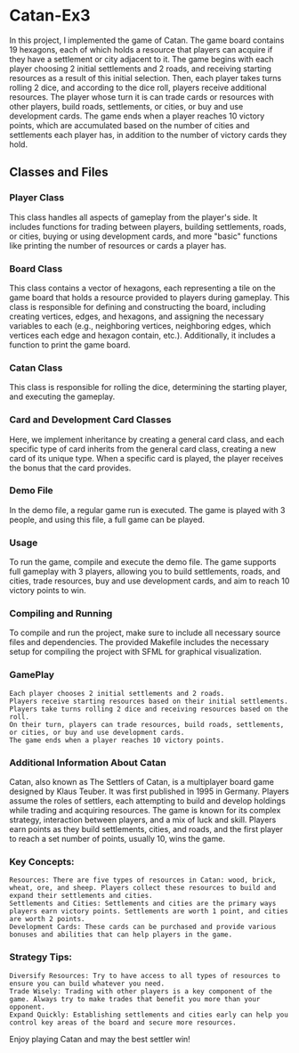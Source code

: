# Catan-Ex3

In this project, I implemented the game of Catan. The game board contains 19 hexagons, each of which holds a resource that players can acquire if they have a settlement or city adjacent to it. The game begins with each player choosing 2 initial settlements and 2 roads, and receiving starting resources as a result of this initial selection. Then, each player takes turns rolling 2 dice, and according to the dice roll, players receive additional resources. The player whose turn it is can trade cards or resources with other players, build roads, settlements, or cities, or buy and use development cards. The game ends when a player reaches 10 victory points, which are accumulated based on the number of cities and settlements each player has, in addition to the number of victory cards they hold.
## Classes and Files
### Player Class

This class handles all aspects of gameplay from the player's side. It includes functions for trading between players, building settlements, roads, or cities, buying or using development cards, and more "basic" functions like printing the number of resources or cards a player has.
### Board Class

This class contains a vector of hexagons, each representing a tile on the game board that holds a resource provided to players during gameplay. This class is responsible for defining and constructing the board, including creating vertices, edges, and hexagons, and assigning the necessary variables to each (e.g., neighboring vertices, neighboring edges, which vertices each edge and hexagon contain, etc.). Additionally, it includes a function to print the game board.
### Catan Class

This class is responsible for rolling the dice, determining the starting player, and executing the gameplay.
### Card and Development Card Classes

Here, we implement inheritance by creating a general card class, and each specific type of card inherits from the general card class, creating a new card of its unique type. When a specific card is played, the player receives the bonus that the card provides.
### Demo File

In the demo file, a regular game run is executed. The game is played with 3 people, and using this file, a full game can be played.
### Usage

To run the game, compile and execute the demo file. The game supports full gameplay with 3 players, allowing you to build settlements, roads, and cities, trade resources, buy and use development cards, and aim to reach 10 victory points to win.
### Compiling and Running

To compile and run the project, make sure to include all necessary source files and dependencies. The provided Makefile includes the necessary setup for compiling the project with SFML for graphical visualization.
### GamePlay

    Each player chooses 2 initial settlements and 2 roads.
    Players receive starting resources based on their initial settlements.
    Players take turns rolling 2 dice and receiving resources based on the roll.
    On their turn, players can trade resources, build roads, settlements, or cities, or buy and use development cards.
    The game ends when a player reaches 10 victory points.

### Additional Information About Catan

Catan, also known as The Settlers of Catan, is a multiplayer board game designed by Klaus Teuber. It was first published in 1995 in Germany. Players assume the roles of settlers, each attempting to build and develop holdings while trading and acquiring resources. The game is known for its complex strategy, interaction between players, and a mix of luck and skill. Players earn points as they build settlements, cities, and roads, and the first player to reach a set number of points, usually 10, wins the game.
### Key Concepts:

    Resources: There are five types of resources in Catan: wood, brick, wheat, ore, and sheep. Players collect these resources to build and expand their settlements and cities.
    Settlements and Cities: Settlements and cities are the primary ways players earn victory points. Settlements are worth 1 point, and cities are worth 2 points.
    Development Cards: These cards can be purchased and provide various bonuses and abilities that can help players in the game.

### Strategy Tips:

    Diversify Resources: Try to have access to all types of resources to ensure you can build whatever you need.
    Trade Wisely: Trading with other players is a key component of the game. Always try to make trades that benefit you more than your opponent.
    Expand Quickly: Establishing settlements and cities early can help you control key areas of the board and secure more resources.

Enjoy playing Catan and may the best settler win!
